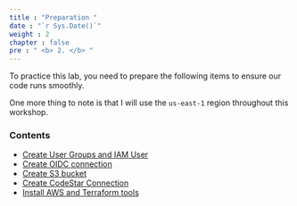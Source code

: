 ```yaml
---
title : "Preparation "
date : "`r Sys.Date()`"
weight : 2
chapter : false
pre : " <b> 2. </b> "
---
```


To practice this lab, you need to prepare the following items to ensure our code runs smoothly.

One more thing to note is that I will use the `us-east-1` region throughout this workshop.

### Contents
- [Create User Groups and IAM User](2.1-createIAM/)
- [Create OIDC connection](2.2-createOIDC/)
- [Create S3 bucket](2.3-createBucket/)
- [Create CodeStar Connection](2.4-createCodestar)
- [Install AWS and Terraform tools](2.5-installTools/)

